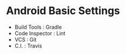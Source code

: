 # Android Basic Settings
* Build Tools : Gradle
* Code Inspector : Lint
* VCS : Git
* C.I. : Travis


